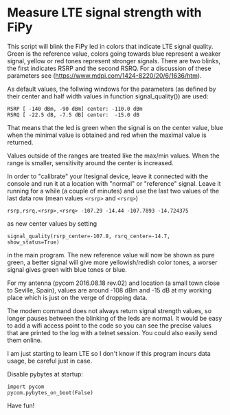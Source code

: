 # Measure LTE signal strength with FiPy

This script will blink the FiPy led in colors that indicate LTE signal quality. Green
is the reference value, colors going towards blue represent a weaker signal, yellow
or red tones represent stronger signals. There are two blinks, the first indicates 
RSRP and the second RSRQ. For a discussion of these parameters see 
(https://www.mdpi.com/1424-8220/20/6/1636/htm).

As default values, the follwing windows for the parameters (as defined
by their center and half width values in function signal_quality()) 
are used: 

    RSRP [ -140 dBm, -90 dBm] center: -110.0 dBm
    RSRQ [ -22.5 dB, -7.5 dB] center:  -15.0 dB

That means that the led is green when the signal is 
on the center value, blue when the minimal value is 
obtained and red when the maximal value is returned. 

Values outside of the ranges are treated like the
max/min values. When the range is smaller, sensitivity around 
the center is increased.

In order to "calibrate" your ltesignal device, leave it connected
with the console and run it at a location with "normal" or
"reference" signal. Leave it running for a while (a couple of 
minutes) and use the last two values of the last data row (mean 
values `<rsrp>` and `<rsrq>`) 

    rsrp,rsrq,<rsrp>,<rsrq> -107.29 -14.44 -107.7893 -14.724375

as new center values by setting

    signal_quality(rsrp_center=-107.8, rsrq_center=-14.7, show_status=True) 

in the main program. The new reference value will now be shown
as pure green, a better signal will give more yellowish/redish 
color tones, a worser signal gives green with blue tones or blue. 

For my antenna (pycom 2016.08.18 rev.02) and location (a small town close 
to Seville, Spain), values are around -108 dBm and -15 dB at my working place
which is just on the verge of dropping data.

The modem command does not always return signal strength values,
so longer pauses between the blinking of the leds are normal.
It would be easy to add a wifi access point to the code so you can
see the precise values that are printed to the log
with a telnet session. You could also easily send them online.

I am just starting to learn LTE so I don't know if this program incurs
data usage, be careful just in case.

Disable pybytes at startup:

    import pycom
    pycom.pybytes_on_boot(False)

Have fun!